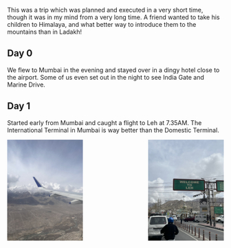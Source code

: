 This was a trip which was planned and executed in a very short time, though it was in my mind from a very long time. A friend wanted to take his children to Himalaya, and what better way to introduce them to the mountains than in Ladakh! 

## Day 0
We flew to Mumbai in the evening and stayed over in a dingy hotel close to the airport. Some of us even set out in the night to see India Gate and Marine Drive. 

## Day 1
Started early from Mumbai and caught a flight to Leh at 7.35AM. The International Terminal in Mumbai is way better than the Domestic Terminal. 


<div style="display: flex; justify-content: space-between;">
  <img src="/assets/images/Ladakh/Img1.jpeg" alt="Image 1" style="width: 35%;"/>
  <img src="/assets/images/Ladakh/Img2.jpeg" alt="Image 2" style="width: 35%;"/>
</div>
